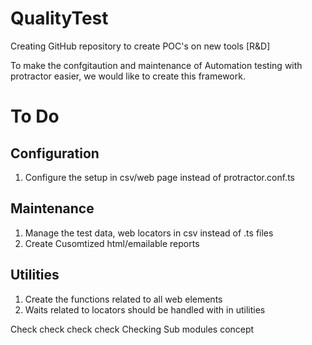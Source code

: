 # QualityTest
Creating GitHub repository to create POC's on new tools [R&amp;D]

To make the confgitaution and maintenance of Automation testing with protractor easier, we would like to create this framework.

# To Do
## Configuration
1. Configure the setup in csv/web page instead of protractor.conf.ts

## Maintenance
1. Manage the test data, web locators in csv instead of .ts files
2. Create Cusomtized html/emailable reports 

## Utilities
1. Create the functions related to all web elements
2. Waits related to locators should be handled with in utilities

Check check check check
Checking Sub modules concept
